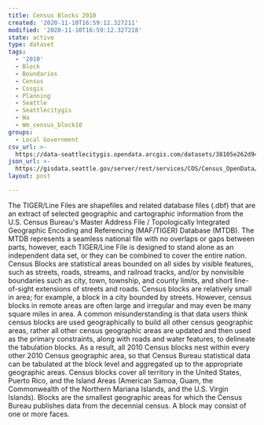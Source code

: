 ```yaml
---
title: Census Blocks 2010
created: '2020-11-10T16:59:12.327211'
modified: '2020-11-10T16:59:12.327218'
state: active
type: dataset
tags:
  - '2010'
  - Block
  - Boundaries
  - Census
  - Cosgis
  - Planning
  - Seattle
  - Seattlecitygis
  - Wa
  - Wm_census_block10
groups:
  - Local Government
csv_url: >-
  https://data-seattlecitygis.opendata.arcgis.com/datasets/38105e262d9441b59b2dde020cb02b40_13.csv?outSR=%7B%22latestWkid%22%3A2926%2C%22wkid%22%3A2926%7D
json_url: >-
  https://gisdata.seattle.gov/server/rest/services/COS/Census_OpenData/MapServer/13
layout: post

---
```

The TIGER/Line Files are shapefiles and related database files (.dbf) 
that are an extract of selected geographic and cartographic information 
from the U.S. Census Bureau's Master Address File / Topologically 
Integrated Geographic Encoding and Referencing (MAF/TIGER) Database 
(MTDB). The MTDB represents a seamless national file with no overlaps or
 gaps between parts, however, each TIGER/Line File is designed to stand 
alone as an independent data set, or they can be combined to cover the 
entire nation. Census Blocks are statistical areas bounded on all sides 
by visible features, such as streets, roads, streams, and railroad 
tracks, and/or by nonvisible boundaries such as city, town, township, 
and county limits, and short line-of-sight extensions of streets and 
roads. Census blocks are relatively small in area; for example, a block 
in a city bounded by streets. However, census blocks in remote areas are
 often large and irregular and may even be many square miles in area. A 
common misunderstanding is that data users think census blocks are used 
geographically to build all other census geographic areas, rather all 
other census geographic areas are updated and then used as the primary 
constraints, along with roads and water features, to delineate the 
tabulation blocks. As a result, all 2010 Census blocks nest within every
 other 2010 Census geographic area, so that Census Bureau statistical 
data can be tabulated at the block level and aggregated up to the 
appropriate geographic areas. Census blocks cover all territory in the 
United States, Puerto Rico, and the Island Areas (American Samoa, Guam, 
the Commonwealth of the Northern Mariana Islands, and the U.S. Virgin 
Islands). Blocks are the smallest geographic areas for which the Census 
Bureau publishes data from the decennial census. A block may consist of 
one or more faces.
